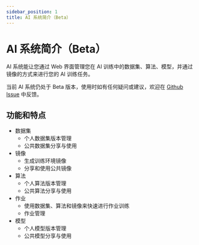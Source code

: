 ```yaml
---
sidebar_position: 1
title: AI 系统简介（Beta）
---
```


# AI 系统简介（Beta）

AI 系统能让您通过 Web 界面管理您在 AI 训练中的数据集、算法、模型，并通过镜像的方式来进行您的 AI 训练任务。

当前 AI 系统仍处于 Beta 版本，使用时如有任何疑问或建议，欢迎在 [Github Issue](https://github.com/PKUHPC/OpenSCOW/issues) 中反馈。

## 功能和特点

- 数据集
  - 个人数据集版本管理
  - 公共数据集分享与使用
- 镜像
  - 生成训练环境镜像
  - 分享和使用公共镜像
- 算法
  - 个人算法版本管理
  - 公共算法分享与使用
- 作业
  - 使用数据集、算法和镜像来快速进行作业训练
  - 作业管理
- 模型
  - 个人模型版本管理
  - 公共模型分享与使用
